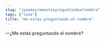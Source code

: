 ```yaml
---
slug: "/poemas/meestaspreguntandoelnombre"
tags: ["love"]
title: "me-estás-preguntando-el-nombre"
---
```

—¿Me estás preguntando el nombre?